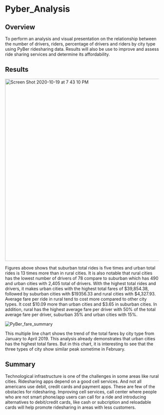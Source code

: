 # Pyber_Analysis

## **Overview**

To perform an analysis and visual presentation on the relationship between the number of drivers, riders, percentage of drivers and riders by city type using PyBer ridesharing data. Results will also be use to improve and assess ride sharing services and determine its affordability. 

## **Results**

<img width="597" alt="Screen Shot 2020-10-19 at 7 43 10 PM" src="https://user-images.githubusercontent.com/71112826/96537747-df1d0400-124b-11eb-965b-4fb6bba035d4.png">

Figures above shows that suburban total rides is five times and urban total rides is 13 times more than in rural cities. It is also notable that rural cities has the lowest number of drivers of 78 compare to suburban which has 490 and urban cities with 2,405 total of drivers. With the highest total rides and drivers, it makes urban cities with the highest total fares of $39,854.38, followed by suburban cities with $19356.33 and rural cities with $4,327.93. Average fare per ride in rural tend to cost more compared to other city types. It cost $10.09 more than urban cities and $3.65 in suburban cities. In addition, rural has the highest average fare per driver with 50% of the total average fare per driver, suburban 35% and urban cities with 15%. 

![PyBer_fare_summary](https://user-images.githubusercontent.com/71112826/96537745-ddebd700-124b-11eb-971f-c19b5d6ef920.png)

This multiple line chart shows the trend of the total fares by city type from January to April 2019. This analysis already demonstrates that urban cities has the highest total fares. But in this chart, it is interesting to see that the three types of city show similar peak sometime in February. 

## **Summary**

Technological infrastructure is one of the challenges in some areas like rural cities. Ridesharing apps depend on a good cell services. And not all americans use debit, credit cards and payment apps. These are few of the obstacles for ridesharing. Improving cell services, call center where people who are not smart phone/app users can call for a ride and introducing alternatives to debit/credit cards, like cash or subcription and reloadable cards will help promote ridesharing in areas with less customers. 
